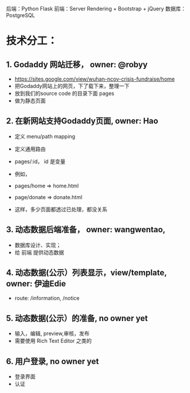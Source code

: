 



后端：Python Flask
前端：Server Rendering + Bootstrap + jQuery
数据库：PostgreSQL

# 技术分工：
## 1. Godaddy 网站迁移， owner: @robyy
- https://sites.google.com/view/wuhan-ncov-crisis-fundraise/home
- 把Godaddy网站上的网页，下了载下来，整理一下
- 放到我们的source code 的目录下面 pages
- 做为静态页面
## 2. 在新网站支持Godaddy页面, owner: Hao
- 定义 menu/path mapping
- 定义通用路由
- pages/:id， id 是变量

- 例如，
- pages/home => home.html
- page/donate => donate.html

- 这样，多少页面都透过已处理，都没关系

## 3. 动态数据后端准备， owner: wangwentao,
- 数据库设计、实现；
- 给 前端 提供动态数据

## 4. 动态数据(公示）列表显示，view/template, owner: 伊迪Edie
- route: /information, /notice

## 5. 动态数据(公示）的准备, no owner yet
- 输入，编辑, preview,审核，发布
- 需要使用 Rich Text Editor 之类的

## 6. 用户登录, no owner yet
- 登录界面
- 认证
